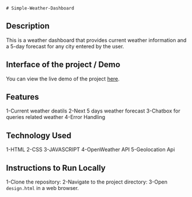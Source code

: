                                                                             # Simple-Weather-Dashboard
                                                  

 ## Description

 This is a weather dashboard that provides current weather information and a 5-day forecast for any city entered by the user.

## Interface of the project / Demo
You can view the live demo of the project [here](https://github.com/kashan-code/Simple-Weather-Dashboard.git).


 ## Features

 1-Current weather deatils
 2-Next 5 days weather forecast
 3-Chatbox for queries related weather
 4-Error Handling

 ## Technology Used

 1-HTML
 2-CSS
 3-JAVASCRIPT
 4-OpenWeather API
 5-Geolocation Api

 ## Instructions to Run Locally
 1-Clone the repository:
 2-Navigate to the project directory:
 3-Open `design.html` in a web browser.
 

 



